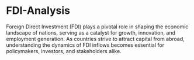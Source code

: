 # FDI-Analysis
Foreign Direct Investment (FDI) plays a pivotal role in shaping the economic landscape of nations, serving as a catalyst for growth, innovation, and employment generation. As countries strive to attract capital from abroad, understanding the dynamics of FDI inflows becomes essential for policymakers, investors, and stakeholders alike.
